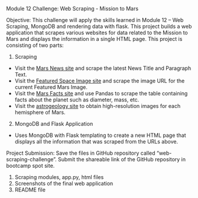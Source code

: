 Module 12 Challenge: Web Scraping - Mission to Mars

Objective:
This challenge will apply the skills learned in Module 12 – Web Scraping, MongoDB and rendering data with flask. This project builds a web application that scrapes various websites for data related to the Mission to Mars and displays the information in a single HTML page. This project is consisting of two parts:

1.    Scraping
-    Visit the [Mars News site](https://redplanetscience.com/) and scrape the latest News Title and Paragraph Text.
-    Visit the [Featured Space Image site](https://spaceimages-mars.com) and scrape the image URL for the current Featured Mars Image.
-    Visit the [Mars Facts site](https://galaxyfacts-mars.com) and use Pandas to scrape the table containing facts about the planet such as diameter, mass, etc.
-    Visit the [astrogeology site](https://marshemispheres.com/) to obtain high-resolution images for each hemisphere of Mars.

2.    MongoDB and Flask Application 
-    Uses MongoDB with Flask templating to create a new HTML page that displays all the information that was scraped from the URLs above.

Project Submission:
Save the files in GitHub repository called “web-scraping-challenge”.  Submit the shareable link of the GitHub repository in bootcamp spot site.
1.    Scraping modules, app.py, html files 
2.    Screenshots of the final web application
3.    README file


